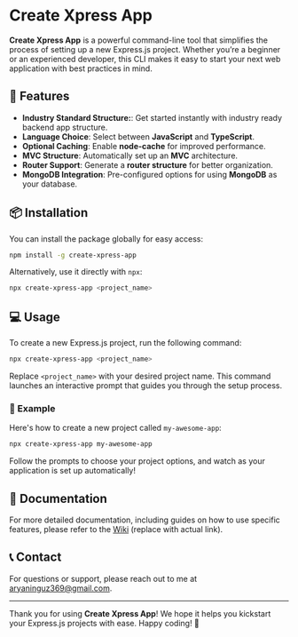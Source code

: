 # Create Xpress App

**Create Xpress App** is a powerful command-line tool that simplifies the process of setting up a new Express.js project. Whether you’re a beginner or an experienced developer, this CLI makes it easy to start your next web application with best practices in mind.

## 🚀 Features

- **Industry Standard Structure:**: Get started instantly with industry ready backend app structure.
- **Language Choice**: Select between **JavaScript** and **TypeScript**.
- **Optional Caching**: Enable **node-cache** for improved performance.
- **MVC Structure**: Automatically set up an **MVC** architecture.
- **Router Support**: Generate a **router structure** for better organization.
- **MongoDB Integration**: Pre-configured options for using **MongoDB** as your database.

## 📦 Installation

You can install the package globally for easy access:

```bash
npm install -g create-xpress-app
```

Alternatively, use it directly with `npx`:

```bash
npx create-xpress-app <project_name>
```

## 💻 Usage

To create a new Express.js project, run the following command:

```bash
npx create-xpress-app <project_name>
```

Replace `<project_name>` with your desired project name. This command launches an interactive prompt that guides you through the setup process.

### 🎨 Example

Here's how to create a new project called `my-awesome-app`:

```bash
npx create-xpress-app my-awesome-app
```

Follow the prompts to choose your project options, and watch as your application is set up automatically!

## 📖 Documentation

For more detailed documentation, including guides on how to use specific features, please refer to the [Wiki](https://github.com/yourusername/create-xpress-app/wiki) (replace with actual link).

## 📞 Contact

For questions or support, please reach out to me at [aryaninguz369@gmail.com](mailto:aryaninguz369@gmail.com).

---

Thank you for using **Create Xpress App**! We hope it helps you kickstart your Express.js projects with ease. Happy coding! 🎉

